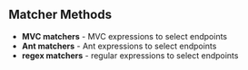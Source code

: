 ## Matcher Methods

+ **MVC matchers** - MVC expressions to select endpoints
+ **Ant matchers** - Ant expressions to select endpoints
+ **regex matchers** - regular expressions to select endpoints
